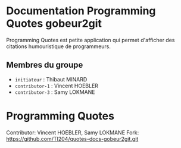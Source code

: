 # Documentation Programming Quotes gobeur2git

Programming Quotes est petite application qui permet d'afficher des citations humouristique de programmeurs. 

## Membres du groupe

- `initiateur` : Thibaut MINARD
- `contributor-1` : Vincent HOEBLER
- `contributor-3` : Samy LOKMANE
# Programming Quotes

Contributor: Vincent HOEBLER, Samy LOKMANE
Fork: https://github.com/TI204/quotes-docs-gobeur2git.git
